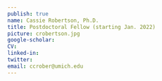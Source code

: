 ```yaml
---
publish: true
name: Cassie Robertson, Ph.D.
title: Postdoctoral Fellow (starting Jan. 2022)
picture: crobertson.jpg
google-scholar: 
CV:
linked-in: 
twitter:
email: ccrober@umich.edu
---
```

